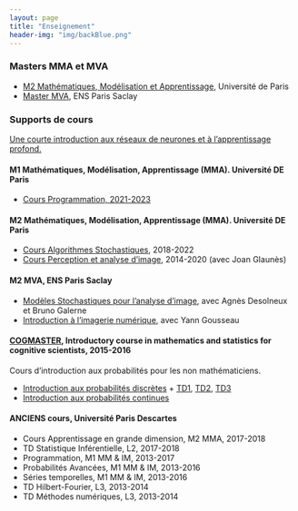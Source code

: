 ```yaml
---
layout: page
title: "Enseignement"
header-img: "img/backBlue.png"
---
```


### Masters MMA et MVA

* [M2 Mathématiques,  Modélisation et Apprentissage](https://www.math-info.parisdescartes.fr/master-mathematiques-et-applications/specialite-mathematiques-modelisation-apprentissage/),  Université de Paris
* [Master MVA](https://www.master-mva.com/), ENS Paris Saclay

### Supports de cours

[Une courte introduction aux réseaux de neurones et à l’apprentissage profond.](http://helios.mi.parisdescartes.fr/~ebirmele/depots/Enseignements/GrandeDimension/neural_networks.pdf) 

#### M1 Mathématiques, Modélisation, Apprentissage (MMA). Université DE Paris

* [Cours Programmation, 2021-2023](m1-mma-programmation.md)

#### M2 Mathématiques, Modélisation, Apprentissage (MMA). Université DE Paris

* [Cours Algorithmes Stochastiques](m2-mm-algorithmes-stochastiques.md), 2018-2022
* [Cours Perception et analyse d’image](m2-ti-perception-acquisition-et-analyse-dimage.md), 2014-2020 (avec Joan Glaunès)

#### M2 MVA, ENS Paris Saclay

* [Modèles Stochastiques pour l’analyse d’image](mva-modeles-stochastiques.md), avec Agnès Desolneux et Bruno Galerne
* [Introduction à l’imagerie numérique](mva-introduction-a-limagerie-numerique.md), avec Yann Gousseau

#### [COGMASTER](http://sapience.dec.ens.fr/cogmaster/www/), Introductory course in mathematics and statistics for cognitive scientists, 2015-2016

Cours d’introduction aux probabilités pour les non mathématiciens.

* [Introduction aux probabilités discrètes](http://www.math-info.univ-paris5.fr/~jdelon/enseignement/cogmaster/cogmaster_probas_discretes.pdf) + [TD1](http://www.math-info.univ-paris5.fr/~jdelon/enseignement/cogmaster/TD1_corrige.pdf), [TD2](http://www.math-info.univ-paris5.fr/~jdelon/enseignement/cogmaster/TD2_corrige.pdf), [TD3](http://www.math-info.univ-paris5.fr/~jdelon/enseignement/cogmaster/TD3_corrige.pdf)
* [Introduction aux probabilités continues](http://www.math-info.univ-paris5.fr/~jdelon/enseignement/cogmaster/cogmaster_probas_continues.pdf)

#### ANCIENS cours, Université Paris Descartes

* Cours Apprentissage en grande dimension, M2 MMA, 2017-2018
* TD Statistique Inférentielle, L2, 2017-2018
* Programmation, M1 MM & IM, 2013-2017
* Probabilités Avancées, M1 MM & IM, 2013-2016
* Séries temporelles, M1 MM & IM, 2013-2016
* TD Hilbert-Fourier, L3, 2013-2014
* TD Méthodes numériques, L3, 2013-2014
